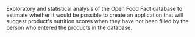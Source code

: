 Exploratory and statistical analysis of the Open Food Fact database to estimate whether it would be possible to create an application that will suggest product's nutrition scores when they have not been filled by the person who entered the products in the database.
